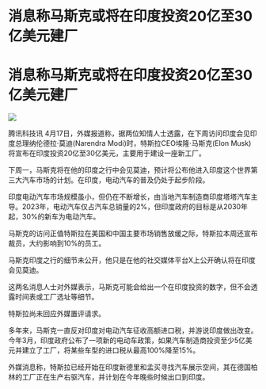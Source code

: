 # 消息称马斯克或将在印度投资20亿至30亿美元建厂

# 消息称马斯克或将在印度投资20亿至30亿美元建厂

![](https://inews.gtimg.com/news_bt/OL6jYRRFfUYHQ02yNNTNZsKEK25uAPBPc5QCT1UA7x_ocAA/1000)

腾讯科技讯 4月17日，外媒报道称，据两位知情人士透露，在下周访问印度会见印度总理纳伦德拉·莫迪(Narendra
Modi)时，特斯拉CEO埃隆·马斯克(Elon Musk)将宣布在印度投资20亿至30亿美元，主要用于建设一座新工厂。

下周一，马斯克将在他的印度之行中会见莫迪，预计将公布他进入印度这个世界第三大汽车市场的计划。在印度，电动汽车的普及仍处于起步阶段。

印度电动汽车市场规模虽小，但仍在不断增长，由当地汽车制造商印度塔塔汽车主导。2023年，电动汽车仅占汽车总销量的2%，但印度政府的目标是从2030年起，30%的新车为电动汽车。

马斯克的访问正值特斯拉在美国和中国主要市场销售放缓之际，特斯拉本周还宣布裁员，大约影响到10%的员工。

马斯克印度之行的细节未公开，他只是在他的社交媒体平台X上公开确认将在印度会见莫迪。

这两名消息人士对外媒表示，马斯克可能会给出一个在印度投资的数字，但不会透露时间表或工厂选址等细节。

特斯拉尚未回应外媒置评请求。

多年来，马斯克一直反对印度对电动汽车征收高额进口税，并游说印度做出改变。今年3月，印度政府公布了一项新的电动车政策，如果汽车制造商投资至少5亿美元并建立了工厂，将某些车型的进口税从最高100%降至15%。

外媒消息称，特斯拉已经开始在印度新德里和孟买寻找汽车展示空间，其在德国柏林的工厂正在生产右驱汽车，并计划在今年晚些时候出口到印度。

